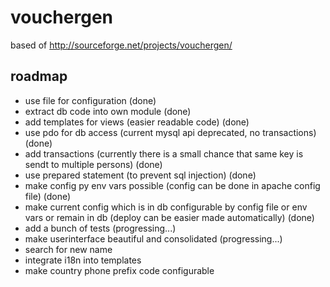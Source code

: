vouchergen
==========

based of http://sourceforge.net/projects/vouchergen/


roadmap
-------

  * use file for configuration (done)
  * extract db code into own module (done)
  * add templates for views (easier readable code) (done)
  * use pdo for db access (current mysql api deprecated, no transactions) (done)
  * add transactions (currently there is a small chance that same key is sendt to multiple persons) (done)
  * use prepared statement (to prevent sql injection) (done)
  * make config py env vars possible (config can be done in apache config file) (done)
  * make current config which is in db configurable by config file or env vars or remain in db (deploy can be easier made automatically) (done)
  * add a bunch of tests (progressing...)
  * make userinterface beautiful and consolidated (progressing...)
  * search for new name
  * integrate i18n into templates
  * make country phone prefix code configurable
 
